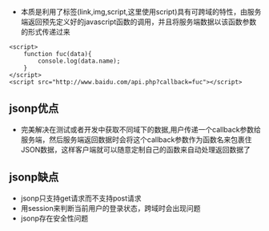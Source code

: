 -   本质是利用了标签(link,img,script,这里使用script)具有可跨域的特性，由服务端返回预先定义好的javascript函数的调用，并且将服务端数据以该函数参数的形式传递过来

```
<script>
    function fuc(data){
        console.log(data.name);
    }
</script>
<script src="http://www.baidu.com/api.php?callback=fuc"></script>

```

## jsonp优点

-   完美解决在测试或者开发中获取不同域下的数据,用户传递一个callback参数给服务端，然后服务端返回数据时会将这个callback参数作为函数名来包裹住JSON数据，这样客户端就可以随意定制自己的函数来自动处理返回数据了

## jsonp缺点

-   jsonp只支持get请求而不支持post请求
-   用session来判断当前用户的登录状态，跨域时会出现问题
-   jsonp存在安全性问题
<!--stackedit_data:
eyJoaXN0b3J5IjpbLTExODg0MDg4MTNdfQ==
-->